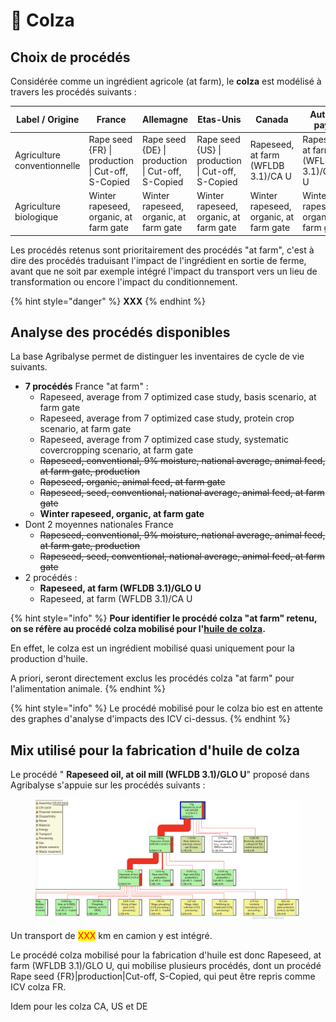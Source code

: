 # 🌼 Colza

## Choix de procédés

Considérée comme un ingrédient agricole (at farm), le **colza** est modélisé à travers les procédés suivants :&#x20;

| Label / Origine             | France                                            | Allemagne                                         | Etas-Unis                                         | Canada                                 | Autres pays                            |
| --------------------------- | ------------------------------------------------- | ------------------------------------------------- | ------------------------------------------------- | -------------------------------------- | -------------------------------------- |
| Agriculture conventionnelle | Rape seed {FR} \| production \| Cut-off, S-Copied | Rape seed {DE} \| production \| Cut-off, S-Copied | Rape seed {US} \| production \| Cut-off, S-Copied | Rapeseed, at farm (WFLDB 3.1)/CA U     | Rapeseed, at farm (WFLDB 3.1)/GLO U    |
| Agriculture biologique      | Winter rapeseed, organic, at farm gate            | Winter rapeseed, organic, at farm gate            | Winter rapeseed, organic, at farm gate            | Winter rapeseed, organic, at farm gate | Winter rapeseed, organic, at farm gate |

Les procédés retenus sont prioritairement des procédés "at farm", c'est à dire des procédés traduisant l'impact de l'ingrédient en sortie de ferme, avant que ne soit par exemple intégré l'impact du transport vers un lieu de transformation ou encore l'impact du conditionnement.

{% hint style="danger" %}
**XXX**
{% endhint %}

## Analyse des procédés disponibles

La base Agribalyse permet de distinguer les inventaires de cycle de vie suivants.&#x20;

* **7 procédés** France "at farm" :&#x20;
  * Rapeseed, average from 7 optimized case study, basis scenario, at farm gate
  * Rapeseed, average from 7 optimized case study, protein crop scenario, at farm gate
  * Rapeseed, average from 7 optimized case study, systematic covercropping scenario, at farm gate
  * ~~Rapeseed, conventional, 9% moisture, national average, animal feed, at farm gate, production~~
  * ~~Rapeseed, organic, animal feed, at farm gate~~
  * ~~Rapeseed, seed, conventional, national average, animal feed, at farm gate~~
  * **Winter rapeseed, organic, at farm gate**
* Dont 2 moyennes nationales France&#x20;
  * ~~Rapeseed, conventional, 9% moisture, national average, animal feed, at farm gate, production~~
  * ~~Rapeseed, seed, conventional, national average, animal feed, at farm gate~~
* 2 procédés :&#x20;
  * **Rapeseed, at farm (WFLDB 3.1)/GLO U**
  * Rapeseed, at farm (WFLDB 3.1)/CA U

{% hint style="info" %}
**Pour identifier le procédé colza "at farm" retenu, on se réfère au procédé colza mobilisé pour l'**[**huile de colza**](../ingredients-industrie/huile-de-colza.md)**.**

En effet, le colza est un ingrédient mobilisé quasi uniquement pour la production d'huile.

A priori, seront directement exclus les procédés colza "at farm" pour l'alimentation animale.&#x20;
{% endhint %}

{% hint style="info" %}
Le procédé mobilisé pour le colza bio est en attente des graphes d'analyse d'impacts des ICV ci-dessus.
{% endhint %}

## Mix utilisé pour la fabrication d'huile de colza

Le procédé " **Rapeseed oil, at oil mill (WFLDB 3.1)/GLO U**" proposé dans Agribalyse s'appuie sur les procédés suivants :

<figure><img src="../../.gitbook/assets/rapeseed.png" alt=""><figcaption></figcaption></figure>

Un transport de <mark style="color:red;">XXX</mark> km en camion y est intégré.

Le procédé colza mobilisé pour la fabrication d'huile est donc Rapeseed, at farm (WFLDB 3.1)/GLO U, qui mobilise plusieurs procédés, dont un procédé Rape seed {FR}|production|Cut-off, S-Copied, qui peut être repris comme ICV colza FR.

Idem pour les colza CA, US et DE
